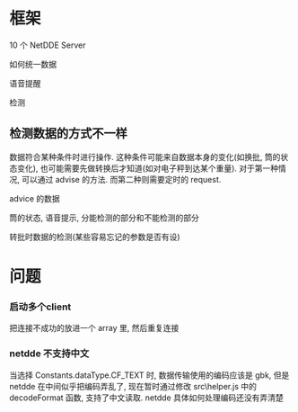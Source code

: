 # 框架
10 个 NetDDE Server

如何统一数据

语音提醒

检测

## 检测数据的方式不一样
数据符合某种条件时进行操作. 这种条件可能来自数据本身的变化(如换批, 筒的状态变化), 也可能需要先做转换后才知道(如对电子秤到达某个重量). 对于第一种情况, 可以通过 advise 的方法. 而第二种则需要定时的 request.

advice 的数据

筒的状态, 语音提示, 分能检测的部分和不能检测的部分

转批时数据的检测(某些容易忘记的参数是否有设)
# 问题
### 启动多个client
把连接不成功的放进一个 array 里, 然后重复连接

### netdde 不支持中文

当选择 Constants.dataType.CF_TEXT 时, 数据传输使用的编码应该是 gbk, 但是 netdde 在中间似乎把编码弄乱了, 现在暂时通过修改 src\helper.js 中的 decodeFormat 函数, 支持了中文读取. netdde 具体如何处理编码还没有弄清楚 